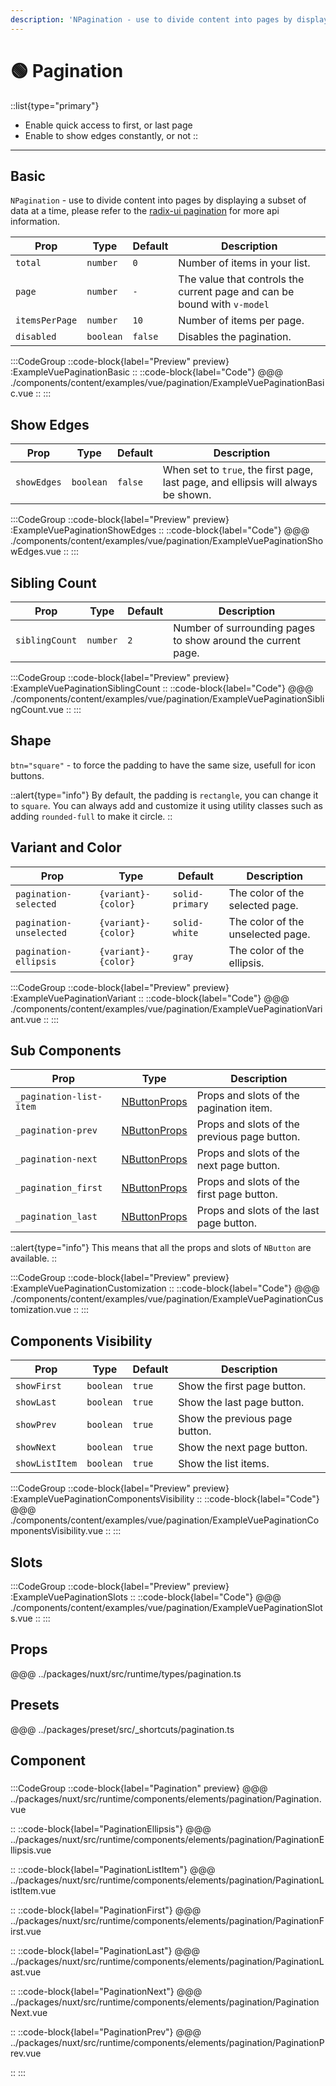 ```yaml
---
description: 'NPagination - use to divide content into pages by displaying a subset of data at a time.'
---
```


# 🟢 Pagination

::list{type="primary"}
- Enable quick access to first, or last page
- Enable to show edges constantly, or not
::

---

## Basic

`NPagination` - use to divide content into pages by displaying a subset of data at a time, please refer to the [radix-ui pagination](https://www.radix-vue.com/components/pagination.html#api-reference) for more api information.

| Prop           | Type      | Default | Description                                                              |
| -------------- | --------- | ------- | ------------------------------------------------------------------------ |
| `total`        | `number`  | `0`     | Number of items in your list.                                            |
| `page`         | `number`  | `-`     | The value that controls the current page and can be bound with `v-model` |
| `itemsPerPage` | `number`  | `10`    | Number of items per page.                                                |
| `disabled`     | `boolean` | `false` | Disables the pagination.                                                 |


:::CodeGroup
::code-block{label="Preview" preview}
  :ExampleVuePaginationBasic
::
::code-block{label="Code"}
@@@ ./components/content/examples/vue/pagination/ExampleVuePaginationBasic.vue
::
:::

## Show Edges

| Prop        | Type      | Default | Description                                                                       |
| ----------- | --------- | ------- | --------------------------------------------------------------------------------- |
| `showEdges` | `boolean` | `false` | When set to `true`, the first page, last page, and ellipsis will always be shown. |

:::CodeGroup
::code-block{label="Preview" preview}
  :ExampleVuePaginationShowEdges
::
::code-block{label="Code"}
@@@ ./components/content/examples/vue/pagination/ExampleVuePaginationShowEdges.vue
::
:::

## Sibling Count

| Prop           | Type     | Default | Description                                                  |
| -------------- | -------- | ------- | ------------------------------------------------------------ |
| `siblingCount` | `number` | `2`     | Number of surrounding pages to show around the current page. |

:::CodeGroup
::code-block{label="Preview" preview}
  :ExampleVuePaginationSiblingCount
::
::code-block{label="Code"}
@@@ ./components/content/examples/vue/pagination/ExampleVuePaginationSiblingCount.vue
::
:::

## Shape

`btn="square"` - to force the padding to have the same size, usefull for icon buttons.

::alert{type="info"}
By default, the padding is `rectangle`, you can change it to `square`. You can always add and customize it using utility classes such as adding `rounded-full` to make it circle.
::

## Variant and Color

| Prop                    | Type                | Default         | Description                       |
| ----------------------- | ------------------- | --------------- | --------------------------------- |
| `pagination-selected`   | `{variant}-{color}` | `solid-primary` | The color of the selected page.   |
| `pagination-unselected` | `{variant}-{color}` | `solid-white`   | The color of the unselected page. |
| `pagination-ellipsis`   | `{variant}-{color}` | `gray`          | The color of the ellipsis.        |

:::CodeGroup
::code-block{label="Preview" preview}
  :ExampleVuePaginationVariant
::
::code-block{label="Code"}
@@@ ./components/content/examples/vue/pagination/ExampleVuePaginationVariant.vue
::
:::

## Sub Components

| Prop                    | Type                                     | Description                                  |
| ----------------------- | ---------------------------------------- | -------------------------------------------- |
| `_pagination-list-item` | [NButtonProps](/components/button#props) | Props and slots of the pagination item.      |
| `_pagination-prev`      | [NButtonProps](/components/button#props) | Props and slots of the previous page button. |
| `_pagination-next`      | [NButtonProps](/components/button#props) | Props and slots of the next page button.     |
| `_pagination_first`     | [NButtonProps](/components/button#props) | Props and slots of the first page button.    |
| `_pagination_last`      | [NButtonProps](/components/button#props) | Props and slots of the last page button.     |

::alert{type="info"}
This means that all the props and slots of `NButton` are available.
::

:::CodeGroup
::code-block{label="Preview" preview}
  :ExampleVuePaginationCustomization
::
::code-block{label="Code"}
@@@ ./components/content/examples/vue/pagination/ExampleVuePaginationCustomization.vue
::
:::

## Components Visibility

| Prop           | Type      | Default | Description                    |
| -------------- | --------- | ------- | ------------------------------ |
| `showFirst`    | `boolean` | `true`  | Show the first page button.    |
| `showLast`     | `boolean` | `true`  | Show the last page button.     |
| `showPrev`     | `boolean` | `true`  | Show the previous page button. |
| `showNext`     | `boolean` | `true`  | Show the next page button.     |
| `showListItem` | `boolean` | `true`  | Show the list items.           |

:::CodeGroup
::code-block{label="Preview" preview}
  :ExampleVuePaginationComponentsVisibility
::
::code-block{label="Code"}
@@@ ./components/content/examples/vue/pagination/ExampleVuePaginationComponentsVisibility.vue
::
:::

## Slots

:::CodeGroup
::code-block{label="Preview" preview}
  :ExampleVuePaginationSlots
::
::code-block{label="Code"}
@@@ ./components/content/examples/vue/pagination/ExampleVuePaginationSlots.vue
::
:::

## Props
@@@ ../packages/nuxt/src/runtime/types/pagination.ts

## Presets
@@@ ../packages/preset/src/_shortcuts/pagination.ts

## Component

### 

:::CodeGroup
::code-block{label="Pagination" preview}
@@@ ../packages/nuxt/src/runtime/components/elements/pagination/Pagination.vue

::
::code-block{label="PaginationEllipsis"}
@@@ ../packages/nuxt/src/runtime/components/elements/pagination/PaginationEllipsis.vue

::
::code-block{label="PaginationListItem"}
@@@ ../packages/nuxt/src/runtime/components/elements/pagination/PaginationListItem.vue

::
::code-block{label="PaginationFirst"}
@@@ ../packages/nuxt/src/runtime/components/elements/pagination/PaginationFirst.vue

::
::code-block{label="PaginationLast"}
@@@ ../packages/nuxt/src/runtime/components/elements/pagination/PaginationLast.vue

::
::code-block{label="PaginationNext"}
@@@ ../packages/nuxt/src/runtime/components/elements/pagination/PaginationNext.vue

::
::code-block{label="PaginationPrev"}
@@@ ../packages/nuxt/src/runtime/components/elements/pagination/PaginationPrev.vue

::
:::
